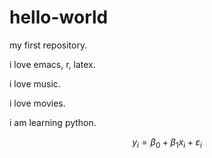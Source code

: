 # hello-world
my first repository.

i love emacs, r, latex.

i love music.

i love movies.

i am learning python.

$$
y_{i}=\beta_{0}+\beta_{1} x_{i} + \varepsilon_{i}
$$

